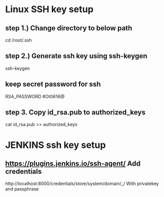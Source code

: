 Linux SSH key setup
===============================
step 1.) Change directory to below path
----------------
cd /root/.ssh

step 2.) Generate ssh key using ssh-keygen
-----------------------------------
ssh-keygen

keep secret password for ssh
--------------------------
RSA_PASSWORD #Ot0616@

step 3. Copy id_rsa.pub to authorized_keys
----------------------------------------
cat id_rsa.pub >> authorized_keys



JENKINS ssh key setup
============================
https://plugins.jenkins.io/ssh-agent/
Add credentials
---------------------
http://localhost:8000/credentials/store/system/domain/_/
With privatekey and passphrase